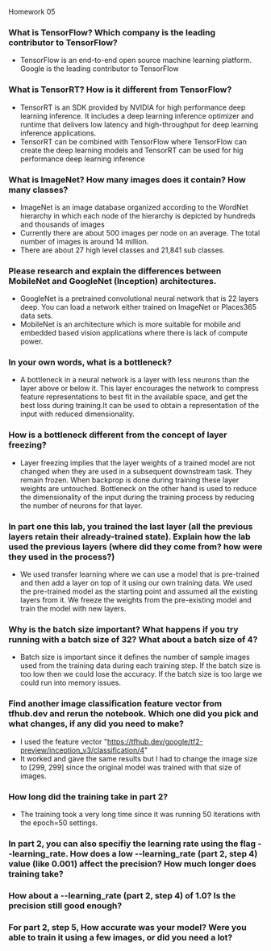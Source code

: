 Homework 05

### What is TensorFlow? Which company is the leading contributor to TensorFlow?
* TensorFlow is an end-to-end open source machine learning platform. Google is the leading contributor to TensorFlow

### What is TensorRT? How is it different from TensorFlow?
* TensorRT is an SDK provided by NVIDIA for high performance deep learning inference. It includes a deep learning inference optimizer and runtime that delivers low latency and high-throughput for deep learning inference applications.
* TensorRT can be combined with TensorFlow where TensorFlow can create the deep learning models and TensorRT can be used for hig performance deep learning inference

### What is ImageNet? How many images does it contain? How many classes?
* ImageNet is an image database organized according to the WordNet hierarchy in which each node of the hierarchy is depicted by hundreds and thousands of images
* Currently there are about 500 images per node on an average. The total number of images is around 14 million.
* There are about 27 high level classes and 21,841 sub classes.

### Please research and explain the differences between MobileNet and GoogleNet (Inception) architectures.
* GoogleNet is a pretrained convolutional neural network that is 22 layers deep. You can load a network either trained on ImageNet or Places365 data sets. 
* MobileNet is an architecture which is more suitable for mobile and embedded based vision applications where there is lack of compute power.

### In your own words, what is a bottleneck?
* A bottleneck in a neural network is a layer with less neurons than the layer above or below it. This layer encourages the network to compress feature representations to best fit in the available space, and get the best loss during training.It can be used to obtain a representation of the input with reduced dimensionality.

### How is a bottleneck different from the concept of layer freezing?
* Layer freezing implies that the layer weights of a trained model are not changed when they are used in a subsequent downstream task. They remain frozen. When backprop is done during training these layer weights are untouched.
Bottleneck on the other hand is used to reduce the dimensionality of the input during the training process by reducing the number of neurons for that layer.

### In part one this lab, you trained the last layer (all the previous layers retain their already-trained state). Explain how the lab used the previous layers (where did they come from? how were they used in the process?)
* We used transfer learning where we can use a model that is pre-trained and then add a layer on top of it using our own training data. We used the pre-trained model as the starting point and assumed all the existing layers from it. We freeze the weights from the pre-existing model and train the model with new layers.

### Why is the batch size important? What happens if you try running with a batch size of 32? What about a batch size of 4?
* Batch size is important since it defines the number of sample images used from the training data during each training step. If the batch size is too low then we could lose the accuracy. If the batch size is too large we could run into memory issues.

### Find another image classification feature vector from tfhub.dev and rerun the notebook. Which one did you pick and what changes, if any did you need to make?
* I used the feature vector "https://tfhub.dev/google/tf2-preview/inception_v3/classification/4"
* It worked and gave the same results but I had to change the image size to [299, 299] since the original model was trained with that size of images.

### How long did the training take in part 2?
* The training took a very long time since it was running 50 iterations with the epoch=50 settings.

### In part 2, you can also specifiy the learning rate using the flag --learning_rate. How does a low --learning_rate (part 2, step 4) value (like 0.001) affect the precision? How much longer does training take?

### How about a --learning_rate (part 2, step 4) of 1.0? Is the precision still good enough?

### For part 2, step 5, How accurate was your model? Were you able to train it using a few images, or did you need a lot?
